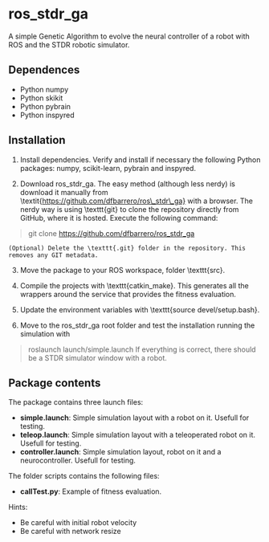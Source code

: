 # ros_stdr_ga
A simple Genetic Algorithm to evolve the neural controller of a robot with ROS and the STDR robotic simulator.

## Dependences 
* Python numpy
* Python skikit
* Python pybrain
* Python inspyred

## Installation
1. Install dependencies. Verify and install if necessary the following Python packages: numpy, scikit-learn, pybrain and inspyred.

2. Download ros\_stdr\_ga. The easy method (although less nerdy) is download it manually from \textit{https://github.com/dfbarrero/ros\_stdr\_ga} with a browser. The nerdy way is using \texttt{git} to clone the repository directly from GitHub, where it is hosted. Execute the following command:

> git clone https://github.com/dfbarrero/ros_stdr_ga

    (Optional) Delete the \texttt{.git} folder in the repository. This removes any GIT metadata.

3. Move the package to your ROS workspace, folder \texttt{src}.

4. Compile the projects with \texttt{catkin\_make}. This generates all the wrappers around the service that provides the fitness evaluation.

5. Update the environment variables with \texttt{source devel/setup.bash}.

6. Move to the ros\_stdr\_ga root folder and test the installation running the simulation with

> roslaunch launch/simple.launch
   If everything is correct, there should be a STDR simulator window with a robot.

## Package contents
The package contains three launch files:

* **simple.launch**: Simple simulation layout with a robot on it. Usefull for testing.
* **teleop.launch**: Simple simulation layout with a teleoperated robot on it. Usefull for testing.
* **controller.launch**: Simple simulation layout, robot on it and a neurocontroller. Usefull for testing.

The folder scripts contains the following files:

* **callTest.py**: Example of fitness evaluation.

Hints:

* Be careful with initial robot velocity
* Be careful with network resize

